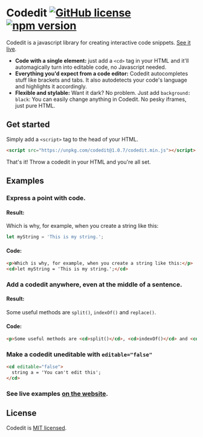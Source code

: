 # Codedit [![GitHub license](https://img.shields.io/badge/license-MIT-blue.svg)](./LICENSE) [![npm version](https://img.shields.io/npm/v/codedit.svg?style=flat)](https://www.npmjs.com/package/codedit)  
Codedit is a javascript library for creating interactive code snippets. [See it live](https://codedit.berryscript.com/live).

- **Code with a single element:** just add a `<cd>` tag in your HTML and it'll automagically turn into editable code, no Javascript needed.
- **Everything you'd expect from a code editor:** Codedit autocompletes stuff like brackets and tabs. It also autodetects your code's language and highlights it accordingly.
- **Flexible and stylable:** Want it dark? No problem. Just add `background: black`: You can easily change anything in Codedit. No pesky iframes, just pure HTML.

## Get started
Simply add a `<script>` tag to the head of your HTML.  

```html
<script src="https://unpkg.com/codedit@1.0.7/codedit.min.js"></script>
```  

That's it! Throw a codedit in your HTML and you're all set.

## Examples
### Express a point with code.
#### Result:
Which is why, for example, when you create a string like this:
```js
let myString = 'This is my string.';
```
#### Code:
```html
<p>Which is why, for example, when you create a string like this:</p>
<cd>let myString = 'This is my string.';</cd>
```

### Add a codedit anywhere, even at the middle of a sentence.
#### Result:
Some useful methods are `split()`, `indexOf()` and `replace()`.
#### Code:
```html
<p>Some useful methods are <cd>split()</cd>, <cd>indexOf()</cd> and <cd>replace()</cd>.</p>
```

### Make a codedit uneditable with `editable="false"`
```html
<cd editable="false">
  string a = 'You can't edit this';
</cd>
```

### See live examples [on the website](https://codedit.berryscript.com/).

## License

Codedit is [MIT licensed](./LICENSE).
